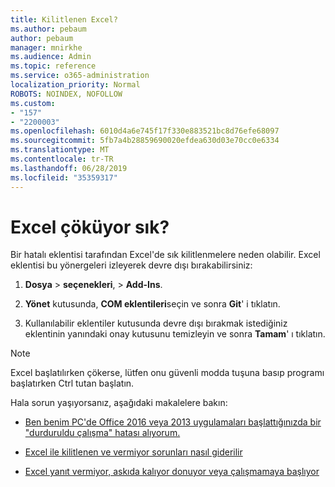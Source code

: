 ```yaml
---
title: Kilitlenen Excel?
ms.author: pebaum
author: pebaum
manager: mnirkhe
ms.audience: Admin
ms.topic: reference
ms.service: o365-administration
localization_priority: Normal
ROBOTS: NOINDEX, NOFOLLOW
ms.custom:
- "157"
- "2200003"
ms.openlocfilehash: 6010d4a6e745f17f330e883521bc8d76efe68097
ms.sourcegitcommit: 5fb7a4b28859690020efdea630d03e70cc0e6334
ms.translationtype: MT
ms.contentlocale: tr-TR
ms.lasthandoff: 06/28/2019
ms.locfileid: "35359317"
---
```

# <a name="frequent-excel-crashes"></a>Excel çöküyor sık?

Bir hatalı eklentisi tarafından Excel'de sık kilitlenmelere neden olabilir. Excel eklentisi bu yönergeleri izleyerek devre dışı bırakabilirsiniz:
  
1. **Dosya** \> **seçenekleri**, \> **Add-Ins**.

2. **Yönet** kutusunda, **COM eklentileri**seçin ve sonra **Git**' i tıklatın.

3. Kullanılabilir eklentiler kutusunda devre dışı bırakmak istediğiniz eklentinin yanındaki onay kutusunu temizleyin ve sonra **Tamam**' ı tıklatın.

> [!NOTE]
> Excel başlatılırken çökerse, lütfen onu güvenli modda tuşuna basıp programı başlatırken Ctrl tutan başlatın.
  
Hala sorun yaşıyorsanız, aşağıdaki makalelere bakın:
  
- [Ben benim PC'de Office 2016 veya 2013 uygulamaları başlattığınızda bir "durduruldu çalışma" hatası alıyorum.](https://support.office.com/article/52bd7985-4e99-4a35-84c8-2d9b8301a2fa.aspx)

- [Excel ile kilitlenen ve vermiyor sorunları nasıl giderilir](https://support.microsoft.com/help/2758592/how-to-troubleshoot-crashing-and-not-responding-issues-with-excel)

- [Excel yanıt vermiyor, askıda kalıyor donuyor veya çalışmamaya başlıyor](https://support.office.com/article/37e7d3c9-9e84-40bf-a805-4ca6853a1ff4.aspx)

